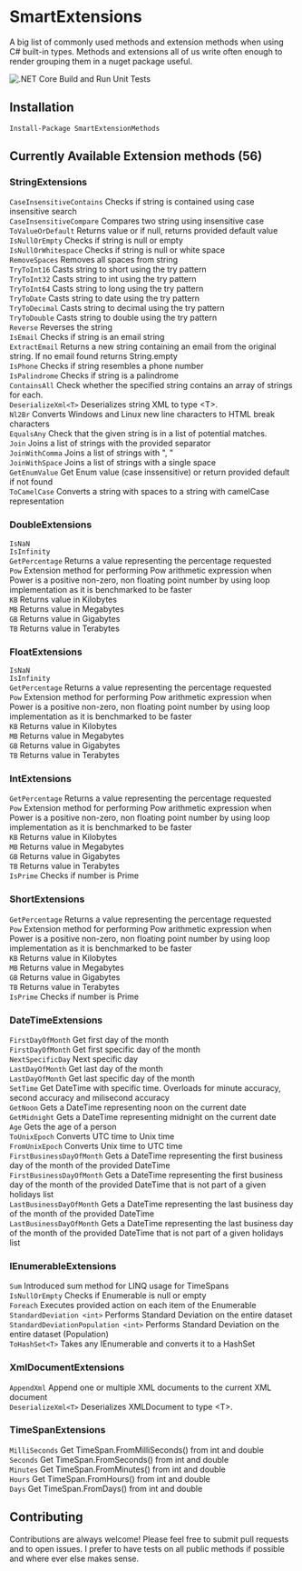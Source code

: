 # SmartExtensions

A big list of commonly used methods and extension methods when using C# built-in types. 
Methods and extensions all of us write often enough to render grouping them in a nuget package useful. 

![.NET Core Build and Run Unit Tests](https://github.com/DevsAnon/SmartExtensions/workflows/.NET%20Core%20Build%20and%20Run%20Unit%20Tests/badge.svg?event=push)

## Installation

```PM>
Install-Package SmartExtensionMethods
```

## Currently Available Extension methods (56)

### StringExtensions

`CaseInsensitiveContains` Checks if string is contained using case insensitive search</br> 
`CaseInsensitiveCompare` Compares two string using insensitive case</br> 
`ToValueOrDefault` Returns value or if null, returns provided default value</br> 
`IsNullOrEmpty` Checks if string is null or empty</br> 
`IsNullOrWhitespace` Checks if string is null or white space</br> 
`RemoveSpaces` Removes all spaces from string</br> 
`TryToInt16` Casts string to short using the try pattern</br> 
`TryToInt32` Casts string to int using the try pattern</br> 
`TryToInt64` Casts string to long using the try pattern</br> 
`TryToDate` Casts string to date using the try pattern</br> 
`TryToDecimal` Casts string to decimal using the try pattern</br> 
`TryToDouble` Casts string to double using the try pattern</br> 
`Reverse` Reverses the string</br> 
`IsEmail` Checks if string is an email string</br> 
`ExtractEmail` Returns a new string containing an email from the original string. If no email found returns String.empty</br> 
`IsPhone` Checks if string resembles a phone number</br> 
`IsPalindrome` Checks if string is a palindrome</br> 
`ContainsAll` Check whether the specified string contains an array of strings for each.</br> 
`DeserializeXml<T>` Deserializes string XML to type &lt;T&gt;.</br> 
`Nl2Br` Converts Windows and Linux new line characters to HTML break characters</br>
`EqualsAny` Check that the given string is in a list of potential matches.</br>
`Join` Joins a list of strings with the provided separator</br>
`JoinWithComma` Joins a list of strings with ", "</br>
`JoinWithSpace` Joins a list of strings with a single space</br>
`GetEnumValue` Get Enum value (case inssensitive) or return provided default if not found</br>
`ToCamelCase` Converts a string with spaces to a string with camelCase representation</br>

### DoubleExtensions

`IsNaN`</br>
`IsInfinity`</br>
`GetPercentage` Returns a value representing the percentage requested</br>
`Pow` Extension method for performing Pow arithmetic expression when Power is a positive non-zero, non floating point number by using loop implementation as it is benchmarked to be faster</br>
`KB` Returns value in Kilobytes </br>
`MB` Returns value in Megabytes </br>
`GB` Returns value in Gigabytes </br>
`TB` Returns value in Terabytes </br>

### FloatExtensions

`IsNaN`</br>
`IsInfinity`</br>
`GetPercentage` Returns a value representing the percentage requested</br>
`Pow` Extension method for performing Pow arithmetic expression when Power is a positive non-zero, non floating point number by using loop implementation as it is benchmarked to be faster</br>
`KB` Returns value in Kilobytes </br>
`MB` Returns value in Megabytes </br>
`GB` Returns value in Gigabytes </br>
`TB` Returns value in Terabytes </br>

### IntExtensions

`GetPercentage` Returns a value representing the percentage requested</br>
`Pow` Extension method for performing Pow arithmetic expression when Power is a positive non-zero, non floating point number by using loop implementation as it is benchmarked to be faster</br>
`KB` Returns value in Kilobytes </br>
`MB` Returns value in Megabytes </br>
`GB` Returns value in Gigabytes </br>
`TB` Returns value in Terabytes </br>
`IsPrime` Checks if number is Prime </br>

### ShortExtensions

`GetPercentage` Returns a value representing the percentage requested</br>
`Pow` Extension method for performing Pow arithmetic expression when Power is a positive non-zero, non floating point number by using loop implementation as it is benchmarked to be faster</br>
`KB` Returns value in Kilobytes </br>
`MB` Returns value in Megabytes </br>
`GB` Returns value in Gigabytes </br>
`TB` Returns value in Terabytes </br>
`IsPrime` Checks if number is Prime </br>

### DateTimeExtensions

`FirstDayOfMonth` Get first day of the month</br>
`FirstDayOfMonth` Get first specific day of the month</br>
`NextSpecificDay` Next specific day</br>
`LastDayOfMonth` Get last day of the month</br>
`LastDayOfMonth` Get last specific day of the month</br>
`SetTime` Get DateTime with specific time. Overloads for minute accuracy, second accuracy and milisecond accuracy</br>
`GetNoon` Gets a DateTime representing noon on the current date</br>
`GetMidnight` Gets a DateTime representing midnight on the current date</br>
`Age` Gets the age of a person</br>
`ToUnixEpoch` Converts UTC time to Unix time</br>
`FromUnixEpoch` Converts Unix time to UTC time</br>
`FirstBusinessDayOfMonth` Gets a DateTime representing the first business day of the month of the provided DateTime</br>
`FirstBusinessDayOfMonth` Gets a DateTime representing the first business day of the month of the provided DateTime that is not part of a given holidays list</br>
`LastBusinessDayOfMonth` Gets a DateTime representing the last business day of the month of the provided DateTime</br>
`LastBusinessDayOfMonth` Gets a DateTime representing the last business day of the month of the provided DateTime that is not part of a given holidays list</br>

### IEnumerableExtensions
`Sum` Introduced sum method for LINQ usage for TimeSpans</br>
`IsNullOrEmpty` Checks if Enumerable is null or empty</br>
`Foreach` Executes provided action on each item of the Enumerable</br>
`StandardDeviation <int>` Performs Standard Deviation on the entire dataset</br>
`StandardDeviationPopulation <int>` Performs Standard Deviation on the entire dataset (Population)</br>
`ToHashSet<T>` Takes any IEnumerable<T> and converts it to a HashSet<T></br>


### XmlDocumentExtensions
`AppendXml` Append one or multiple XML documents to the current XML document</br>
`DeserializeXml<T>` Deserializes XMLDocument to type &lt;T&gt;.</br> 

### TimeSpanExtensions

`MilliSeconds` Get TimeSpan.FromMilliSeconds() from int and double </br>
`Seconds` Get TimeSpan.FromSeconds() from int and double </br> 
`Minutes` Get TimeSpan.FromMinutes() from int and double </br> 
`Hours` Get TimeSpan.FromHours() from int and double </br> 
`Days` Get TimeSpan.FromDays() from int and double </br> 

## Contributing
Contributions are always welcome! Please feel free to submit pull requests and to open issues. I prefer to have tests on all public methods if possible and where ever else makes sense.
